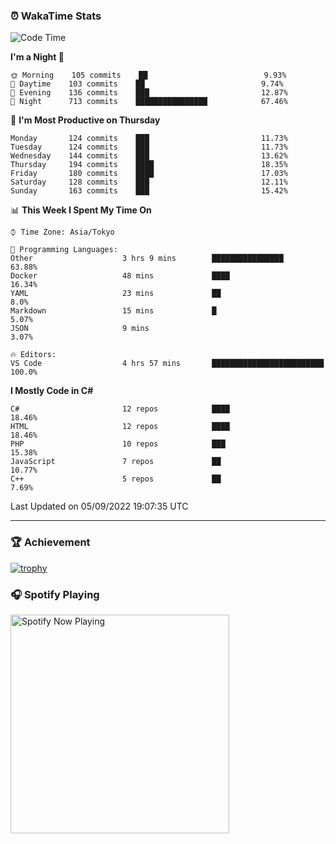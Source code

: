 ### ⏰ WakaTime Stats


<!--START_SECTION:waka-->
![Code Time](http://img.shields.io/badge/Code%20Time-492%20hrs%203%20mins-blue)

**I'm a Night 🦉** 

```text
🌞 Morning    105 commits    ██                          9.93% 
🌆 Daytime    103 commits    ██                          9.74% 
🌃 Evening    136 commits    ███                         12.87% 
🌙 Night      713 commits    ████████████████            67.46%

```
📅 **I'm Most Productive on Thursday** 

```text
Monday       124 commits    ███                         11.73% 
Tuesday      124 commits    ███                         11.73% 
Wednesday    144 commits    ███                         13.62% 
Thursday     194 commits    ████                        18.35% 
Friday       180 commits    ████                        17.03% 
Saturday     128 commits    ███                         12.11% 
Sunday       163 commits    ███                         15.42%

```


📊 **This Week I Spent My Time On** 

```text
⌚︎ Time Zone: Asia/Tokyo

💬 Programming Languages: 
Other                    3 hrs 9 mins        ████████████████            63.88% 
Docker                   48 mins             ████                        16.34% 
YAML                     23 mins             ██                          8.0% 
Markdown                 15 mins             █                           5.07% 
JSON                     9 mins                                          3.07%

🔥 Editors: 
VS Code                  4 hrs 57 mins       █████████████████████████   100.0%

```

**I Mostly Code in C#** 

```text
C#                       12 repos            ████                        18.46% 
HTML                     12 repos            ████                        18.46% 
PHP                      10 repos            ███                         15.38% 
JavaScript               7 repos             ██                          10.77% 
C++                      5 repos             ██                          7.69%

```



 Last Updated on 05/09/2022 19:07:35 UTC
<!--END_SECTION:waka-->

---

### 🏆 Achievement

[![trophy](https://github-profile-trophy.vercel.app/?username=Slime-hatena&theme=flat&no-bg=true&no-frame=true&column=8)](https://github.com/ryo-ma/github-profile-trophy)

### 🎧 Spotify Playing

[<img src="https://spotify-now-playing-slime-hatena.vercel.app/api/spotify-playing" alt="Spotify Now Playing" width="350" />](https://open.spotify.com/user/slime_hatena)

<!--
**Slime-hatena/Slime-hatena** is a ✨ _special_ ✨ repository because its `README.md` (this file) appears on your GitHub profile.

Here are some ideas to get you started:

- 🔭 I’m currently working on ...
- 🌱 I’m currently learning ...
- 👯 I’m looking to collaborate on ...
- 🤔 I’m looking for help with ...
- 💬 Ask me about ...
- 📫 How to reach me: ...
- 😄 Pronouns: ...
- ⚡ Fun fact: ...
-->
